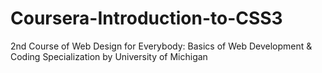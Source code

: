 # Coursera-Introduction-to-CSS3
2nd Course of Web Design for Everybody: Basics of Web Development &amp; Coding Specialization by University of Michigan

